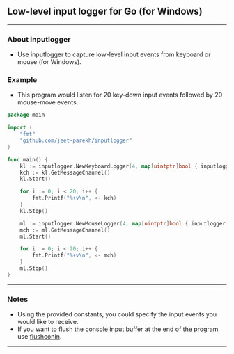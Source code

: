 ## Low-level input logger for Go (for Windows)

---

### About inputlogger

- Use inputlogger to capture low-level input events from keyboard or mouse (for Windows).

### Example

- This program would listen for 20 key-down input events followed by 20 mouse-move events.

```go
package main

import (
	"fmt"
	"github.com/jeet-parekh/inputlogger"
)

func main() {
	kl := inputlogger.NewKeyboardLogger(4, map[uintptr]bool { inputlogger.WM_KEYDOWN:true })
	kch := kl.GetMessageChannel()
	kl.Start()

	for i := 0; i < 20; i++ {
		fmt.Printf("%+v\n", <- kch)
	}
	kl.Stop()

	ml := inputlogger.NewMouseLogger(4, map[uintptr]bool { inputlogger.WM_MOUSEMOVE:true })
	mch := ml.GetMessageChannel()
	ml.Start()

	for i := 0; i < 20; i++ {
		fmt.Printf("%+v\n", <- mch)
	}
	ml.Stop()
}
```

---

### Notes

- Using the provided constants, you could specify the input events you would like to receive.
- If you want to flush the console input buffer at the end of the program, use [flushconin](https://github.com/jeet-parekh/flushconin).

---
